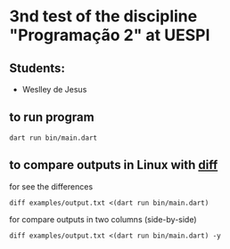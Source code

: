 # 3nd test of the discipline "Programação 2" at UESPI

## Students:
- Weslley de Jesus

## to run program
`dart run bin/main.dart`

## to compare outputs in Linux with [diff](https://man.archlinux.org/man/diff.1.en)
for see the differences

`diff examples/output.txt <(dart run bin/main.dart)`

for compare outputs in two columns (side-by-side)

`diff examples/output.txt <(dart run bin/main.dart) -y`
